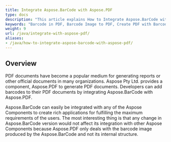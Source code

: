 ```yaml
---
title: Integrate Aspose.BarCode with Aspose.PDF
type: docs
description: "This article explains How to Integrate Aspose.BarCode with Aspose.PDF. Add a Barcode Image to the PDF Document."
keywords: "Barcode in PDF, Barcode Image to PDF, Create PDF with Barcode, Aspose.BarCode, Generate Barcode Java"
weight: 9
url: /java/integrate-with-aspose-pdf/
aliases:
- /java/how-to-integrate-aspose-barcode-with-aspose-pdf/
---
```


## **Overview**

PDF documents have become a popular medium for generating reports or other official documents in many organizations. Aspose Pty Ltd. provides a component, Aspose.PDF to generate PDF documents. Developers can add barcodes to their PDF documents by integrating Aspose.BarCode with Aspose.PDF. 
  
Aspose.BarCode can easily be integrated with any of the Aspose Components to create rich applications for fulfilling the maximum requirements of the users. The most interesting thing is that any change in Aspose.BarCode version would not affect its integration with other Aspose Components because Aspose.PDF only deals with the barcode image produced by the Aspose.BarCode and not its internal structure. 
